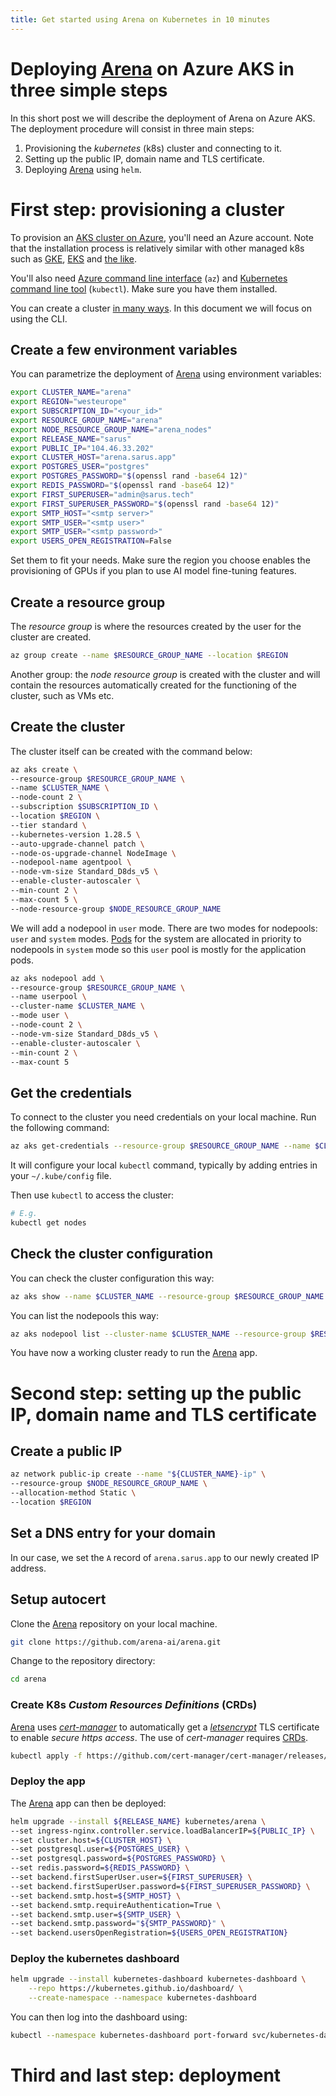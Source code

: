 ```yaml
---
title: Get started using Arena on Kubernetes in 10 minutes
---
```


# Deploying [Arena](https://github.com/arena-ai/arena) on Azure AKS in three simple steps

In this short post we will describe the deployment of Arena on Azure AKS.
The deployment procedure will consist in three main steps:

1. Provisioning the *kubernetes* (k8s) cluster and connecting to it.
2. Setting up the public IP, domain name and TLS certificate.
3. Deploying [Arena](https://github.com/arena-ai/arena) using `helm`.

# First step: provisioning a cluster

To provision an [AKS cluster on Azure](https://azure.microsoft.com/fr-fr/products/kubernetes-service), you'll need an Azure account. Note that the installation process is relatively similar with other managed k8s such as [GKE](https://cloud.google.com/kubernetes-engine), [EKS](https://aws.amazon.com/eks/) and [the like](https://us.ovhcloud.com/public-cloud/kubernetes/).

You'll also need [Azure command line interface](https://learn.microsoft.com/en-us/cli/azure/install-azure-cli) (`az`) and [Kubernetes command line tool](https://kubernetes.io/docs/reference/kubectl/) (`kubectl`).
Make sure you have them installed.

You can create a cluster [in many ways](https://learn.microsoft.com/en-us/azure/aks/learn/quick-kubernetes-deploy-cli). In this document we will focus on using the CLI.

## Create a few environment variables

You can parametrize the deployment of [Arena](https://github.com/arena-ai/arena) using environment variables:
```sh
export CLUSTER_NAME="arena"
export REGION="westeurope"
export SUBSCRIPTION_ID="<your_id>"
export RESOURCE_GROUP_NAME="arena"
export NODE_RESOURCE_GROUP_NAME="arena_nodes"
export RELEASE_NAME="sarus"
export PUBLIC_IP="104.46.33.202"
export CLUSTER_HOST="arena.sarus.app"
export POSTGRES_USER="postgres"
export POSTGRES_PASSWORD="$(openssl rand -base64 12)"
export REDIS_PASSWORD="$(openssl rand -base64 12)"
export FIRST_SUPERUSER="admin@sarus.tech"
export FIRST_SUPERUSER_PASSWORD="$(openssl rand -base64 12)"
export SMTP_HOST="<smtp server>"
export SMTP_USER="<smtp user>"
export SMTP_USER="<smtp password>"
export USERS_OPEN_REGISTRATION=False
```

Set them to fit your needs. Make sure the region you choose enables the provisioning of GPUs if you plan to use AI model fine-tuning features.

## Create a resource group

The *resource group* is where the resources created by the user for the cluster are created.

```sh
az group create --name $RESOURCE_GROUP_NAME --location $REGION
```

Another group: the *node resource group* is created with the cluster and will contain the resources automatically created for the functioning of the cluster, such as VMs etc.

## Create the cluster

The cluster itself can be created with the command below:

```sh
az aks create \
--resource-group $RESOURCE_GROUP_NAME \
--name $CLUSTER_NAME \
--node-count 2 \
--subscription $SUBSCRIPTION_ID \
--location $REGION \
--tier standard \
--kubernetes-version 1.28.5 \
--auto-upgrade-channel patch \
--node-os-upgrade-channel NodeImage \
--nodepool-name agentpool \
--node-vm-size Standard_D8ds_v5 \
--enable-cluster-autoscaler \
--min-count 2 \
--max-count 5 \
--node-resource-group $NODE_RESOURCE_GROUP_NAME
```

We will add a nodepool in `user` mode. There are two modes for nodepools: `user` and `system` modes. [Pods](https://kubernetes.io/docs/concepts/workloads/pods/) for the system are allocated in priority to nodepools in `system` mode so this `user` pool is mostly for the application pods.

```sh
az aks nodepool add \
--resource-group $RESOURCE_GROUP_NAME \
--name userpool \
--cluster-name $CLUSTER_NAME \
--mode user \
--node-count 2 \
--node-vm-size Standard_D8ds_v5 \
--enable-cluster-autoscaler \
--min-count 2 \
--max-count 5
```

## Get the credentials

To connect to the cluster you need credentials on your local machine. Run the following command:

```sh
az aks get-credentials --resource-group $RESOURCE_GROUP_NAME --name $CLUSTER_NAME
```
It will configure your local `kubectl` command, typically by adding entries in your `~/.kube/config` file.

Then use `kubectl` to access the cluster:

```sh
# E.g.
kubectl get nodes
```

## Check the cluster configuration

You can check the cluster configuration this way:

```sh
az aks show --name $CLUSTER_NAME --resource-group $RESOURCE_GROUP_NAME
```

You can list the nodepools this way:

```sh
az aks nodepool list --cluster-name $CLUSTER_NAME --resource-group $RESOURCE_GROUP_NAME
```

You have now a working cluster ready to run the [Arena](https://github.com/arena-ai/arena) app.

# Second step: setting up the public IP, domain name and TLS certificate

## Create a public IP

```sh
az network public-ip create --name "${CLUSTER_NAME}-ip" \
--resource-group $NODE_RESOURCE_GROUP_NAME \
--allocation-method Static \
--location $REGION
```

## Set a DNS entry for your domain

In our case, we set the `A` record of `arena.sarus.app` to our newly created IP address.

## Setup autocert

Clone the [Arena](https://github.com/arena-ai/arena) repository on your local machine.

```sh
git clone https://github.com/arena-ai/arena.git
```

Change to the repository directory:

```sh
cd arena
```

### Create K8s *Custom Resources Definitions* (CRDs)

[Arena](https://github.com/arena-ai/arena) uses [*cert-manager*](https://cert-manager.io/docs/installation/helm/) to automatically get a [*letsencrypt*](https://letsencrypt.org/) TLS certificate to enable *secure https access*.
The use of *cert-manager* requires [CRDs](https://kubernetes.io/docs/tasks/extend-kubernetes/custom-resources/custom-resource-definitions/).

```sh
kubectl apply -f https://github.com/cert-manager/cert-manager/releases/download/v1.14.4/cert-manager.crds.yaml
```

### Deploy the app

The [Arena](https://github.com/arena-ai/arena) app can then be deployed:

```sh
helm upgrade --install ${RELEASE_NAME} kubernetes/arena \
--set ingress-nginx.controller.service.loadBalancerIP=${PUBLIC_IP} \
--set cluster.host=${CLUSTER_HOST} \
--set postgresql.user=${POSTGRES_USER} \
--set postgresql.password=${POSTGRES_PASSWORD} \
--set redis.password=${REDIS_PASSWORD} \
--set backend.firstSuperUser.user=${FIRST_SUPERUSER} \
--set backend.firstSuperUser.password=${FIRST_SUPERUSER_PASSWORD} \
--set backend.smtp.host=${SMTP_HOST} \
--set backend.smtp.requireAuthentication=True \
--set backend.smtp.user=${SMTP_USER} \
--set backend.smtp.password="${SMTP_PASSWORD}" \
--set backend.usersOpenRegistration=${USERS_OPEN_REGISTRATION}
```

### Deploy the kubernetes dashboard

```sh
helm upgrade --install kubernetes-dashboard kubernetes-dashboard \
    --repo https://kubernetes.github.io/dashboard/ \
    --create-namespace --namespace kubernetes-dashboard
```

You can then log into the dashboard using:

```sh
kubectl --namespace kubernetes-dashboard port-forward svc/kubernetes-dashboard-kong-proxy 8443:443
```

# Third and last step: deployment

